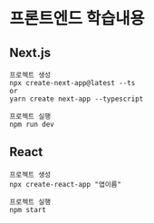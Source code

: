 # 프론트엔드 학습내용



## Next.js

```plaintext
프로젝트 생성
npx create-next-app@latest --ts
or
yarn create next-app --typescript

프로젝트 실행
npm run dev
```



## React

```plaintext
프로젝트 생성
npx create-react-app "앱이름"

프로젝트 실행
npm start
```
